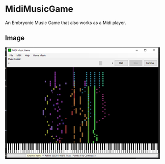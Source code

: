 # MidiMusicGame
An Embryonic Music Game that also works as a Midi player.

## Image
![musicGame](musicGame.png)